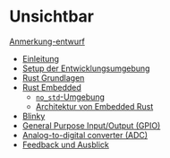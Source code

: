 # Unsichtbar

[Anmerkung-entwurf](./index.md)

- [Einleitung](./einleitung.md)
- [Setup der Entwicklungsumgebung](./setup.md)
- [Rust Grundlagen](./rust-grundlagen.md)
- [Rust Embedded](./rust-embedded.md)
  - [`no_std`-Umgebung]()
  - [Architektur von Embedded Rust](./rust-embedded-architecture-pico.md)
- [Blinky](./blinky.md)
- [General Purpose Input/Output (GPIO)](./gpio.md)
- [Analog-to-digital converter
 (ADC)](./adc.md)
- [Feedback und Ausblick](./abschluss.md)
